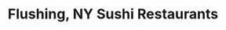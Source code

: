 ---
layout: city
title: Flushing, NY Sushi Restaurants
permalink: /new-york/flushing/
stateAbbr: NY
stateName: New York
cityName: Flushing

---